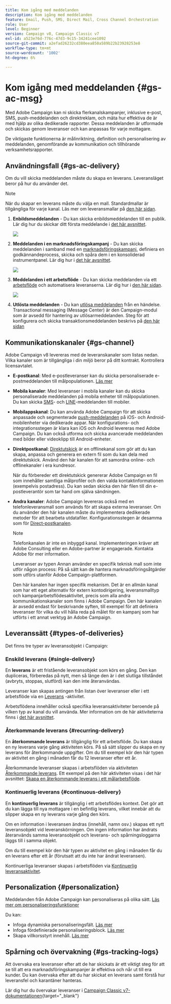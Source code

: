 ```yaml
---
title: Kom igång med meddelanden
description: Kom igång med meddelanden
feature: Email, Push, SMS, Direct Mail, Cross Channel Orchestration
role: User
level: Beginner
version: Campaign v8, Campaign Classic v7
exl-id: a523e76d-776c-47d3-9c15-34241cee1092
source-git-commit: a2efad26232cd380eea850a589b22b23928253e8
workflow-type: tm+mt
source-wordcount: '1002'
ht-degree: 6%

---
```


# Kom igång med meddelanden {#gs-ac-msg}

Med Adobe Campaign kan ni skicka flerkanalskampanjer, inklusive e-post, SMS, push-meddelanden och direktreklam, och mäta hur effektiva de är med hjälp av olika dedikerade rapporter. Dessa meddelanden är utformade och skickas genom leveranser och kan anpassas för varje mottagare.

De viktigaste funktionerna är målinriktning, definition och personalisering av meddelanden, genomförande av kommunikation och tillhörande verksamhetsrapporter.

## Användningsfall {#gs-ac-delivery}

Om du vill skicka meddelanden måste du skapa en leverans. Leveransläget beror på hur du använder det.

>[!NOTE]
>
>När du skapar en leverans måste du välja en mall. Standardmallar är tillgängliga för varje kanal. Läs mer om leveransmallar på [den här sidan](../send/create-templates.md).

1. **Enbildsmeddelanden** - Du kan skicka enbildsmeddelanden till en publik. Lär dig hur du skickar ditt första meddelande i [det här avsnittet](create-message.md).

   ![](assets/send-email.png)

1. **Meddelanden i en marknadsföringskampanj** - Du kan skicka meddelanden i samband med en [marknadsföringskampanj](campaigns.md), definiera en godkännandeprocess, skicka och spåra dem i en konsoliderad instrumentpanel. Lär dig hur i [det här avsnittet](../../automation/campaigns/marketing-campaign-deliveries.md).

   ![](assets/deliveries-in-a-campaign.png)

1. **Meddelanden i ett arbetsflöde** - Du kan skicka meddelanden via ett [arbetsflöde](../config/workflows.md) och automatisera leveranserna. Lär dig hur i [den här sidan](../../automation/workflow/delivery.md).

   ![](assets/send-in-a-wf.png)

1. **Utlösta meddelanden** - Du kan [utlösa meddelanden](../send/transactional.md) från en händelse. Transactional messaging (Message Center) är den Campaign-modul som är avsedd för hantering av utlösarmeddelanden. Steg för att konfigurera och skicka transaktionsmeddelanden beskrivs på [den här sidan](../send/transactional.md)

## Kommunikationskanaler {#gs-channel}

Adobe Campaign v8 levereras med de leveranskanaler som listas nedan. Vilka kanaler som är tillgängliga i din miljö beror på ditt kontrakt. Kontrollera licensavtalet.

* **E-postkanal**: Med e-postleveranser kan du skicka personaliserade e-postmeddelanden till målpopulationen. [Läs mer](../send/email.md)

* **Mobila kanaler**: Med leveranser i mobila kanaler kan du skicka personaliserade meddelanden på mobila enheter till målpopulationen. Du kan skicka [SMS](../send/sms/sms.md)- och [LINE](../send/line.md)-meddelanden till mobiler.

* **Mobilappskanal**: Du kan använda Adobe Campaign för att skicka anpassade och segmenterade [push-meddelanden](../send/push.md) på iOS- och Android-mobilenheter via dedikerade appar. När konfigurations- och integrationsstegen är klara kan iOS och Android levereras med Adobe Campaign. Du kan också utforma och skicka avancerade meddelanden med bilder eller videoklipp till Android-enheter.

* **Direktpostkanal**: [Direktutskick](../send/direct-mail.md) är en offlinekanal som gör att du kan skapa, anpassa och generera en extern fil som du kan dela med direktutskick. Använd den här kanalen för att samordna online- och offlinekanaler i era kundresor.

  När du förbereder ett direktutskick genererar Adobe Campaign en fil som innehåller samtliga målprofiler och den valda kontaktinformationen (exempelvis postadress).  Du kan sedan skicka den här filen till din e-postleverantör som tar hand om själva sändningen.


* **Andra kanaler**: Adobe Campaign levereras också med en telefonleveransmall som används för att skapa externa leveranser. Om du använder den här kanalen måste du implementera dedikerade metoder för att bearbeta utdatafiler. Konfigurationsstegen är desamma som för [Direct-postkanalen](../send/direct-mail.md).

  >[!NOTE]
  >
  >Telefonkanalen är inte en inbyggd kanal. Implementeringen kräver att Adobe Consulting eller en Adobe-partner är engagerade. Kontakta Adobe för mer information.

  Leveranser av typen Annan använder en specifik teknisk mall som inte utför någon process: På så sätt kan de hantera marknadsföringsåtgärder som utförs utanför Adobe Campaign-plattformen.

  Den här kanalen har ingen specifik mekanism. Det är en allmän kanal som har ett eget alternativ för extern kontodirigering, leveransmalltyp och kampanjarbetsflödesaktivitet, precis som alla andra kommunikationskanaler som finns i Adobe Campaign. Den här kanalen är avsedd endast för beskrivande syften, till exempel för att definiera leveranser för vilka du vill hålla reda på målet för en kampanj som har utförts i ett annat verktyg än Adobe Campaign.

## Leveranssätt {#types-of-deliveries}

Det finns tre typer av leveransobjekt i Campaign:

### Enskild leverans {#single-delivery}

En **leverans** är ett fristående leveransobjekt som körs en gång. Den kan dupliceras, förberedas på nytt, men så länge den är i det slutliga tillståndet (avbryts, stoppas, slutförd) kan den inte återanvändas.

Leveranser kan skapas antingen från listan över leveranser eller i ett arbetsflöde via en [Leverans](../../automation/workflow/delivery.md) -aktivitet.

Arbetsflödena innehåller också specifika leveransaktiviteter beroende på vilken typ av kanal du vill använda. Mer information om de här aktiviteterna finns i [det här avsnittet](../../automation/workflow/cross-channel-deliveries.md).

### Återkommande leverans {#recurring-delivery}

En **återkommande leverans** är tillgänglig för ett arbetsflöde. Du kan skapa en ny leverans varje gång aktiviteten körs. På så sätt slipper du skapa en ny leverans för återkommande uppgifter. Om du till exempel kör den här typen av aktivitet en gång i månaden får du 12 leveranser efter ett år.

Återkommande leveranser skapas i arbetsflöden via aktiviteten [Återkommande leverans](../../automation/workflow/recurring-delivery.md). Ett exempel på den här aktiviteten visas i det här avsnittet: [Skapa en återkommande leverans i ett målarbetsflöde](../../automation/workflow/send-a-birthday-email.md).

### Kontinuerlig leverans {#continuous-delivery}

En **kontinuerlig leverans** är tillgänglig i ett arbetsflödes kontext. Det gör att du kan lägga till nya mottagare i en befintlig leverans, vilket innebär att du slipper skapa en ny leverans varje gång den körs.

Om en information i leveransen ändras (innehåll, namn osv.) skapas ett nytt leveransobjekt vid leveranskörningen. Om ingen information har ändrats återanvänds samma leveransobjekt och leverans- och spårningsloggarna läggs till i samma objekt.

Om du till exempel kör den här typen av aktivitet en gång i månaden får du en leverans efter ett år (förutsatt att du inte har ändrat leveransen).

Kontinuerliga leveranser skapas i arbetsflöden via [Kontinuerlig leveransaktivitet](../../automation/workflow/continuous-delivery.md).

## Personalization {#personalization}

Meddelanden från Adobe Campaign kan personaliseras på olika sätt. [Läs mer om personaliseringsfunktioner](../send/personalize.md)

Du kan:

* Infoga dynamiska personaliseringsfält. [Läs mer](../send/personalization-fields.md)
* Infoga fördefinierade personaliseringsblock. [Läs mer](../send/personalization-blocks.md)
* Skapa villkorsstyrt innehåll. [Läs mer](../send/conditions.md)


## Spårning och övervakning {#gs-tracking-logs}

Att övervaka era leveranser efter att de har skickats är ett viktigt steg för att se till att era marknadsföringskampanjer är effektiva och når ut till era kunder. Du kan övervaka efter att du har skickat en leverans samt förstå hur leveransfel och karantäner hanteras.

Lär dig hur du övervakar leveranser i [Campaign Classic v7-dokumentationen](https://experienceleague.adobe.com/docs/campaign-classic/using/sending-messages/monitoring-deliveries/about-delivery-monitoring.html#sending-messages){target="_blank"}
